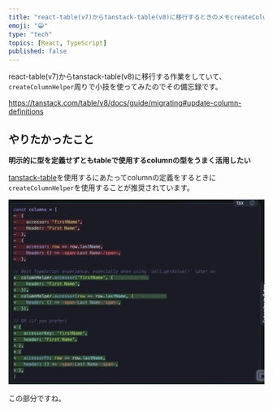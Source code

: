 ```yaml
---
title: "react-table(v7)からtanstack-table(v8)に移行するときのメモcreateColumnHelper"
emoji: "😀"
type: "tech"
topics: [React, TypeScript]
published: false
---
```


react-table(v7)からtanstack-table(v8)に移行する作業をしていて、`createColumnHelper`周りで小技を使ってみたのでその備忘録です。

https://tanstack.com/table/v8/docs/guide/migrating#update-column-definitions


## やりたかったこと

**明示的に型を定義せずともtableで使用するcolumnの型をうまく活用したい**

[tanstack-table](https://tanstack.com/table/latest)を使用するにあたってcolumnの定義をするときに`createColumnHelper`を使用することが推奨されています。

![a](/images/migtate-tanstack01.png)

この部分ですね。
